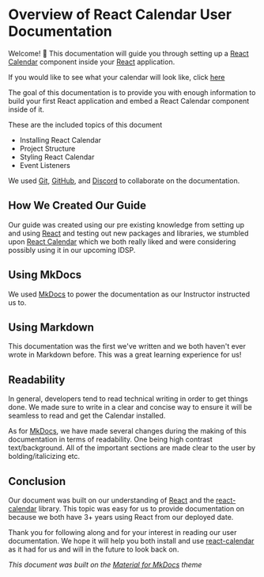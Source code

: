 # Overview of React Calendar User Documentation

Welcome! 👋 This documentation will guide you through setting up a [React Calendar](https://projects.wojtekmaj.pl/react-calendar/) component inside your [React](https://react.dev/) application.

If you would like to see what your calendar will look like, click [here](https://projects.wojtekmaj.pl/react-calendar/sample/)

The goal of this documentation is to provide you with enough information to build your first React application and embed a React Calendar component inside of it.

These are the included topics of this document

* Installing React Calendar
* Project Structure
* Styling React Calendar
* Event Listeners

We used [Git](https://git-scm.com/), [GitHub](https://github.com/), and [Discord](https://discord.com/) to collaborate on the documentation.

## How We Created Our Guide

Our guide was created using our pre existing knowledge from setting up and using [React](https://react.dev/) and testing out new packages and libraries, we stumbled upon [React Calendar](https://projects.wojtekmaj.pl/react-calendar/) which we both really liked and were considering possibly using it in our upcoming IDSP.

## Using MkDocs

We used [MkDocs](https://squidfunk.github.io/mkdocs-material/) to power the documentation as our Instructor instructed us to.

## Using Markdown

This documentation was the first we've written and we both haven't ever wrote in Markdown before. This was a great learning experience for us!

## Readability

In general, developers tend to read technical writing in order to get things done. We made sure to write in a clear and concise way to ensure it will be seamless to read and get the Calendar installed.

As for [MkDocs](https://squidfunk.github.io/mkdocs-material/), we have made several changes during the making of this documentation in terms of readability. One being high contrast text/background. All of the important sections are made clear to the user by bolding/italicizing etc.

## Conclusion

Our document was built on our understanding of [React](https://react.dev) and the [react-calendar](https://projects.wojtekmaj.pl/react-calendar/) library. This topic was easy for us to provide documentation on because we both have 3+ years using React from our deployed date.

Thank you for following along and for your interest in reading our user documentation. We hope it will help you both install and use [react-calendar](https://projects.wojtekmaj.pl/react-calendar/) as it had for us and will in the future to look back on.

*This document was built on the [Material for MkDocs](https://squidfunk.github.io/mkdocs-material/) theme*
